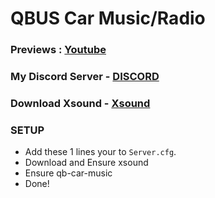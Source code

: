 # QBUS Car Music/Radio
### Previews : [Youtube](https://youtu.be/0efPWbqq8Go)

### My Discord Server - [DISCORD](https://discord.io/AFLAFW)

### Download Xsound - [Xsound](https://github.com/Xogy/xsound)

### SETUP 
- Add these 1 lines your to `Server.cfg`.
- Download and Ensure xsound
- Ensure qb-car-music
- Done!
